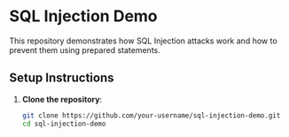 # SQL Injection Demo

This repository demonstrates how SQL Injection attacks work and how to prevent them using prepared statements.

## Setup Instructions

1. **Clone the repository**:
   ```sh
   git clone https://github.com/your-username/sql-injection-demo.git
   cd sql-injection-demo
